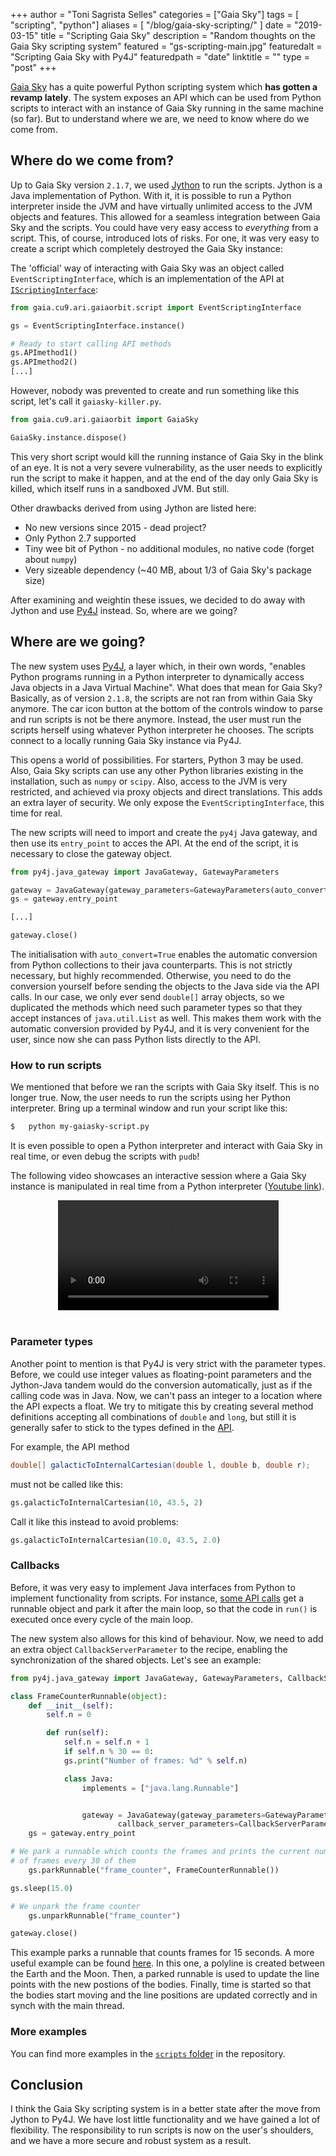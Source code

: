 +++
author = "Toni Sagrista Selles"
categories = ["Gaia Sky"]
tags = [ "scripting", "python"]
aliases = [ "/blog/gaia-sky-scripting/" ]
date = "2019-03-15"
title = "Scripting Gaia Sky"
description = "Random thoughts on the Gaia Sky scripting system"
featured = "gs-scripting-main.jpg"
featuredalt = "Scripting Gaia Sky with Py4J"
featuredpath = "date"
linktitle = ""
type = "post"
+++

[Gaia Sky](/categories/gaia-sky) has a quite powerful Python scripting system which **has gotten a revamp lately**. The system exposes an API which can be used from Python scripts to interact with an instance of Gaia Sky running in the same machine (so far). But to understand where we are, we need to know where do we come from.

<!--more-->

## Where do we come from?

Up to Gaia Sky version `2.1.7`, we used [Jython](https://www.jython.org) to run the scripts. Jython is a Java implementation of Python. With it, it is possible to run a Python interpreter inside the JVM and have virtually unlimited access to the JVM objects and features. This allowed for a seamless integration between Gaia Sky and the scripts. You could have very easy access to *everything* from a script. This, of course, introduced lots of risks. For one, it was very easy to create a script which completely destroyed the Gaia Sky instance:

The 'official' way of interacting with Gaia Sky was an object called `EventScriptingInterface`, which is an implementation of the API at [`IScriptingInterface`](https://gitlab.com/langurmonkey/gaiasky/blob/master/core/src/gaia/cu9/ari/gaiaorbit/script/IScriptingInterface.java):

```python
from gaia.cu9.ari.gaiaorbit.script import EventScriptingInterface

gs = EventScriptingInterface.instance()

# Ready to start calling API methods
gs.APImethod1()
gs.APImethod2()
[...]

```

However, nobody was prevented to create and run something like this script, let's call it `gaiasky-killer.py`.

```python
from gaia.cu9.ari.gaiaorbit import GaiaSky

GaiaSky.instance.dispose()
```
This very short script would kill the running instance of Gaia Sky in the blink of an eye. It is not a very severe vulnerability, as the user needs to explicitly run the script to make it happen, and at the end of the day only Gaia Sky is killed, which itself runs in a sandboxed JVM. But still. 

Other drawbacks derived from using Jython are listed here:

-  No new versions since 2015 - dead project?
-  Only Python 2.7 supported
-  Tiny wee bit of Python - no additional modules, no native code (forget about `numpy`)
-  Very sizeable dependency (~40 MB, about 1/3 of Gaia Sky's package size)

After examining and weightin these issues, we decided to do away with Jython and use [Py4J](www.py4j.org) instead. So, where are we going?


## Where are we going?

The new system uses [Py4J](www.py4j.org), a layer which, in their own words, "enables Python programs running in a Python interpreter to dynamically access Java objects in a Java Virtual Machine". What does that mean for Gaia Sky? Basically, as of version `2.1.8`, the scripts are not ran from within Gaia Sky anymore. The car icon button at the bottom of the controls window to parse and run scripts is not be there anymore. Instead, the user must run the scripts herself using whatever Python interpreter he chooses. The scripts connect to a locally running Gaia Sky instance via Py4J.

This opens a world of possibilities. For starters, Python 3 may be used. Also, Gaia Sky scripts can use any other Python libraries existing in the installation, such as `numpy` or `scipy`. Also, access to the JVM is very restricted, and achieved via proxy objects and direct translations. This adds an extra layer of security. We only expose the `EventScriptingInterface`, this time for real.

The new scripts will need to import and create the `py4j` Java gateway, and then use its `entry_point` to acces the API. At the end of the script, it is necessary to close the gateway object.

```python
from py4j.java_gateway import JavaGateway, GatewayParameters

gateway = JavaGateway(gateway_parameters=GatewayParameters(auto_convert=True))
gs = gateway.entry_point

[...]

gateway.close()
```

The initialisation with `auto_convert=True` enables the automatic conversion from Python collections to their java counterparts. This is not strictly necessary, but highly recommended. Otherwise, you need to do the conversion yourself before sending the objects to the Java side via the API calls. In our case, we only ever send `double[]` array objects, so we duplicated the methods which need such parameter types so that they accept instances of `java.util.List` as well. This makes them work with the automatic conversion provided by Py4J, and it is very convenient for the user, since now she can pass Python lists directly to the API.

### How to run scripts

We mentioned that before we ran the scripts with Gaia Sky itself. This is no longer true. Now, the user needs to run the scripts using her Python interpreter. Bring up a terminal window and run your script like this:

```bash
$   python my-gaiasky-script.py
```

It is even possible to open a Python interpreter and interact with Gaia Sky in real time, or even debug the scripts with `pudb`!

The following video showcases an interactive session where a Gaia Sky instance is manipulated in real time from a Python interpreter ([Youtube link](https://youtu.be/sKVu9lmK5Gk)).

<video width="70%" style="display: block; margin: auto;" controls>
  <source src="/img/2019/03/scripting-session-py4j.mp4" type="video/mp4">
Your browser does not support the video tag.
</video>
<br/>


### Parameter types

Another point to mention is that Py4J is very strict with the parameter types. Before, we could use integer values as floating-point parameters and the Jython-Java tandem would do the conversion automatically, just as if the calling code was in Java. Now, we can't pass an integer to a location where the API expects a float. We try to mitigate this by creating several method definitions accepting all combinations of `double` and `long`, but still it is generally safer to stick to the types defined in the [API](https://gitlab.com/langurmonkey/gaiasky/blob/master/core/src/gaia/cu9/ari/gaiaorbit/script/IScriptingInterface.java).

For example, the API method

```java
double[] galacticToInternalCartesian(double l, double b, double r);
```

must not be called like this:

```python
gs.galacticToInternalCartesian(10, 43.5, 2)
```

Call it like this instead to avoid problems:

```python
gs.galacticToInternalCartesian(10.0, 43.5, 2.0)
```

### Callbacks

Before, it was very easy to implement Java interfaces from Python to implement functionality from scripts. For instance, [some API calls](https://gitlab.com/langurmonkey/gaiasky/blob/master/core/src/gaia/cu9/ari/gaiaorbit/script/IScriptingInterface.java#L1405) get a runnable object and park it after the main loop, so that the code in `run()` is executed once every cycle of the main loop.

The new system also allows for this kind of behaviour. Now, we need to add an extra object `CallbackServerParameter` to the recipe, enabling the synchronization of the shared objects. Let's see an example:

```python
from py4j.java_gateway import JavaGateway, GatewayParameters, CallbackServerParameters

class FrameCounterRunnable(object):
	def __init__(self):
		self.n = 0

		def run(self):
			self.n = self.n + 1
			if self.n % 30 == 0:
			gs.print("Number of frames: %d" % self.n)

			class Java:
				implements = ["java.lang.Runnable"]


				gateway = JavaGateway(gateway_parameters=GatewayParameters(auto_convert=True),
						callback_server_parameters=CallbackServerParameters())
	gs = gateway.entry_point

# We park a runnable which counts the frames and prints the current number
# of frames every 30 of them
	gs.parkRunnable("frame_counter", FrameCounterRunnable())

gs.sleep(15.0)

# We unpark the frame counter
	gs.unparkRunnable("frame_counter")

gateway.close()
```

This example parks a runnable that counts frames for 15 seconds. A more useful example can be found [here](https://gitlab.com/langurmonkey/gaiasky/blob/master/assets/scripts/showcases/line-objects-update.py). In this one, a polyline is created between the Earth and the Moon. Then, a parked runnable is used to update the line points with the new postions of the bodies. Finally, time is started so that the bodies start moving and the line positions are updated correctly and in synch with the main thread.

### More examples

You can find more examples in the [`scripts` folder](http://gitlab.com/langurmonkey/gaiasky/tree/master/assets/scripts) in the repository.


## Conclusion

I think the Gaia Sky scripting system is in a better state after the move from Jython to Py4J. We have lost little functionality and we have gained a lot of flexibility. The responsibility to run scripts is now on the user's shoulders, and we have a more secure and robust system as a result. 
